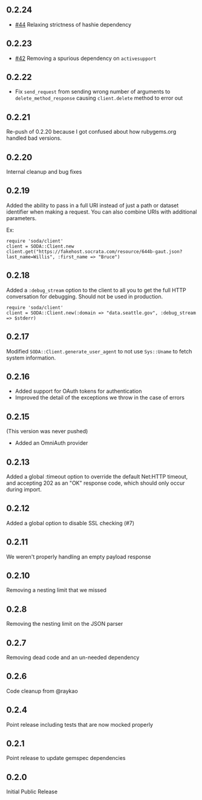 0.2.24
------
- [#44](https://github.com/socrata/soda-ruby/pull/44) Relaxing strictness of hashie dependency

0.2.23
------
- [#42](https://github.com/socrata/soda-ruby/issues/42) Removing a spurious dependency on `activesupport`

0.2.22
------
- Fix `send_request` from sending wrong number of arguments to `delete_method_response` causing `client.delete` method to error out

0.2.21
------
Re-push of 0.2.20 because I got confused about how rubygems.org handled bad versions.

0.2.20
------
Internal cleanup and bug fixes

0.2.19
------
Added the ability to pass in a full URI instead of just a path or dataset identifier when making a request. You can also combine URIs with additional parameters.

Ex:

    require 'soda/client'
    client = SODA::Client.new
    client.get("https://fakehost.socrata.com/resource/644b-gaut.json?last_name=Willis", :first_name => "Bruce")

0.2.18
------
Added a `:debug_stream` option to the client to all you to get the full HTTP conversation for debugging. Should not be used in production.

    require 'soda/client'
    client = SODA::Client.new(:domain => "data.seattle.gov", :debug_stream => $stderr)

0.2.17
------
Modified `SODA::Client.generate_user_agent` to not use `Sys::Uname` to fetch system information.

0.2.16
------
- Added support for OAuth tokens for authentication
- Improved the detail of the exceptions we throw in the case of errors

0.2.15
------
(This version was never pushed)
- Added an OmniAuth provider

0.2.13
------
Added a global :timeout option to override the default Net:HTTP timeout, and accepting 202 as an "OK" response code, which should only occur during import.

0.2.12
------
Added a global option to disable SSL checking (#7)

0.2.11
------
We weren't properly handling an empty payload response

0.2.10
------
Removing a nesting limit that we missed

0.2.8
-----
Removing the nesting limit on the JSON parser

0.2.7
-----
Removing dead code and an un-needed dependency

0.2.6
-----
Code cleanup from @raykao

0.2.4
-----
Point release including tests that are now mocked properly

0.2.1
-----
Point release to update gemspec dependencies

0.2.0
-----
Initial Public Release

